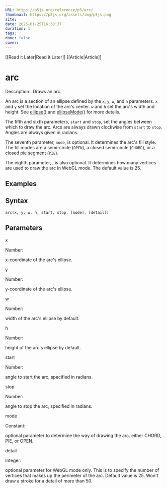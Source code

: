 ```yaml
---
URL: https://p5js.org/reference/p5/arc/
thumbnail: https://p5js.org/assets/img/p5js.png
site: 
date: 2025-01-25T16:38:37
duration: 1
tags: 
done: false
cover: 
---
```

[[Read it Later|Read it Later]] [[Article|Article]] 
# arc

Description:: Draws an arc.

An arc is a section of an ellipse defined by the `x`, `y`, `w`, and `h` parameters. `x` and `y` set the location of the arc's center. `w` and `h` set the arc's width and height. See [ellipse()](https://p5js.org/reference/p5/ellipse/) and [ellipseMode()](https://p5js.org/reference/p5/ellipseMode/) for more details.

The fifth and sixth parameters, `start` and `stop`, set the angles between which to draw the arc. Arcs are always drawn clockwise from `start` to `stop`. Angles are always given in radians.

The seventh parameter, `mode`, is optional. It determines the arc's fill style. The fill modes are a semi-circle (`OPEN`), a closed semi-circle (`CHORD`), or a closed pie segment (`PIE`).

The eighth parameter, , is also optional. It determines how many vertices are used to draw the arc in WebGL mode. The default value is 25.

## Examples

## Syntax

`arc(x, y, w, h, start, stop, [mode], [detail])`

## Parameters

x

Number:

x-coordinate of the arc's ellipse.

y

Number:

y-coordinate of the arc's ellipse.

w

Number:

width of the arc's ellipse by default.

h

Number:

height of the arc's ellipse by default.

start

Number:

angle to start the arc, specified in radians.

stop

Number:

angle to stop the arc, specified in radians.

mode

Constant:

optional parameter to determine the way of drawing the arc. either CHORD, PIE, or OPEN.

detail

Integer:

optional parameter for WebGL mode only. This is to specify the number of vertices that makes up the perimeter of the arc. Default value is 25. Won't draw a stroke for a detail of more than 50.

